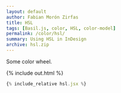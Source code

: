 ```yaml
---
layout: default
author: Fabian Morón Zirfas
title: HSL
tags: [Basil.js, color, HSL, color-model]
permalink: /color/hsl/
summary: Using HSL in InDesign
archive: hsl.zip
---
```


Some color wheel.

<!-- more -->

{% include out.html %}

```js
{% include_relative hsl.jsx %}
```



